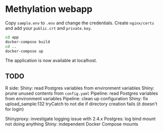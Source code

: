 # Methylation webapp

Copy `sample.env` to `.env` and change the credentials.
Create `nginx/certs` and add your `public.crt` and `private.key`.

```bash
cd app
docker-compose build
cd ..
docker-compose up
```
The application is now available at localhost.


## TODO
R side:
Shiny: read Postgres variables from environment variables
Shiny: prune unused contents from `config.yaml`
Pipeline: read Postgres variables from environment variables
Pipeline: clean up configuration
Shiny: fix upload_sample:132 tryCatch to not die if directory creation fails (it doesn't for login)

Shinyproxy: investigate logging issue with 2.4.x
Postgres: log bind mount not doing anything
Shiny: independent Docker Compose mounts
